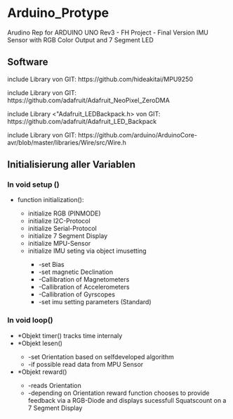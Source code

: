# Arduino_Protype
 Arudino Rep for ARDUINO UNO Rev3 - FH Project - Final Version IMU Sensor with RGB Color Output and 7 Segment LED

## Software 
<p>include Library <MPU9250.h> von GIT: https://github.com/hideakitai/MPU9250 
</p>
<p>include Library <Adafruit_GTX.h> von GIT: https://github.com/adafruit/Adafruit_NeoPixel_ZeroDMA
</p>
<p>include Library <"Adafruit_LEDBackpack.h> von GIT: 
https://github.com/adafruit/Adafruit_LED_Backpack
</p>
<p>include Library <Wire.h> von GIT: https://github.com/arduino/ArduinoCore-avr/blob/master/libraries/Wire/src/Wire.h
</p>
 
## Initialisierung aller Variablen<p>
### In void setup ()  
<ul>
 <li> function initialization(): </li>
    <ul>
     <li>initialize RGB (PINMODE)</li>
     <li>initialize I2C-Protocol</li>
     <li>initialize Serial-Protocol</li>
     <li>initialize 7 Segment Display</li>
     <li>initialize MPU-Sensor</li>
     <li>initialize IMU seting via object imusetting</li>
        <ul>
         <li>-set Bias</li>
         <li>-set magnetic Declination</li>
         <li>-Callibration of Magnetometers</li>
         <li>-Callibration of Accelerometers </li>
         <li>-Callibration of Gyrscopes</li>
         <li>-set imu setting parameters (Standard)</li>
        </ul>
    </ul>
  </li>
</ul>
  
   
### In void loop()
<ul>
 <li>*Objekt timer() tracks time internaly </li>
 <li>*Objekt lesen() </li>
  <ul>
   <li>-set Orientation based on selfdeveloped algorithm </li>
   <li>-if possible read data from MPU Sensor</li>
  </ul>
 <li>*Objekt reward() </li>
  <ul>
   <li>-reads Orientation </li>
   <li>-depending on Orientation reward function chooses to provide feedback via a RGB-Diode and displays sucessfull Squatscount on a 7 Segment Display </li>
  </ul>

 

  


